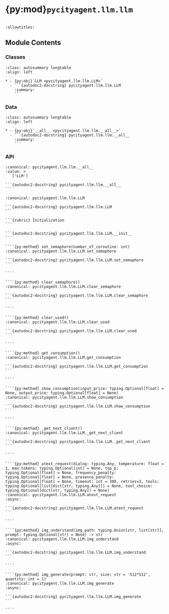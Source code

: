 # {py:mod}`pycityagent.llm.llm`

```{py:module} pycityagent.llm.llm
```

```{autodoc2-docstring} pycityagent.llm.llm
:allowtitles:
```

## Module Contents

### Classes

````{list-table}
:class: autosummary longtable
:align: left

* - {py:obj}`LLM <pycityagent.llm.llm.LLM>`
  - ```{autodoc2-docstring} pycityagent.llm.llm.LLM
    :summary:
    ```
````

### Data

````{list-table}
:class: autosummary longtable
:align: left

* - {py:obj}`__all__ <pycityagent.llm.llm.__all__>`
  - ```{autodoc2-docstring} pycityagent.llm.llm.__all__
    :summary:
    ```
````

### API

````{py:data} __all__
:canonical: pycityagent.llm.llm.__all__
:value: >
   ['LLM']

```{autodoc2-docstring} pycityagent.llm.llm.__all__
```

````

`````{py:class} LLM(config: pycityagent.llm.llmconfig.LLMConfig)
:canonical: pycityagent.llm.llm.LLM

```{autodoc2-docstring} pycityagent.llm.llm.LLM
```

```{rubric} Initialization
```

```{autodoc2-docstring} pycityagent.llm.llm.LLM.__init__
```

````{py:method} set_semaphore(number_of_coroutine: int)
:canonical: pycityagent.llm.llm.LLM.set_semaphore

```{autodoc2-docstring} pycityagent.llm.llm.LLM.set_semaphore
```

````

````{py:method} clear_semaphore()
:canonical: pycityagent.llm.llm.LLM.clear_semaphore

```{autodoc2-docstring} pycityagent.llm.llm.LLM.clear_semaphore
```

````

````{py:method} clear_used()
:canonical: pycityagent.llm.llm.LLM.clear_used

```{autodoc2-docstring} pycityagent.llm.llm.LLM.clear_used
```

````

````{py:method} get_consumption()
:canonical: pycityagent.llm.llm.LLM.get_consumption

```{autodoc2-docstring} pycityagent.llm.llm.LLM.get_consumption
```

````

````{py:method} show_consumption(input_price: typing.Optional[float] = None, output_price: typing.Optional[float] = None)
:canonical: pycityagent.llm.llm.LLM.show_consumption

```{autodoc2-docstring} pycityagent.llm.llm.LLM.show_consumption
```

````

````{py:method} _get_next_client()
:canonical: pycityagent.llm.llm.LLM._get_next_client

```{autodoc2-docstring} pycityagent.llm.llm.LLM._get_next_client
```

````

````{py:method} atext_request(dialog: typing.Any, temperature: float = 1, max_tokens: typing.Optional[int] = None, top_p: typing.Optional[float] = None, frequency_penalty: typing.Optional[float] = None, presence_penalty: typing.Optional[float] = None, timeout: int = 300, retries=3, tools: typing.Optional[list[dict[str, typing.Any]]] = None, tool_choice: typing.Optional[dict[str, typing.Any]] = None)
:canonical: pycityagent.llm.llm.LLM.atext_request
:async:

```{autodoc2-docstring} pycityagent.llm.llm.LLM.atext_request
```

````

````{py:method} img_understand(img_path: typing.Union[str, list[str]], prompt: typing.Optional[str] = None) -> str
:canonical: pycityagent.llm.llm.LLM.img_understand
:async:

```{autodoc2-docstring} pycityagent.llm.llm.LLM.img_understand
```

````

````{py:method} img_generate(prompt: str, size: str = '512*512', quantity: int = 1)
:canonical: pycityagent.llm.llm.LLM.img_generate
:async:

```{autodoc2-docstring} pycityagent.llm.llm.LLM.img_generate
```

````

`````
